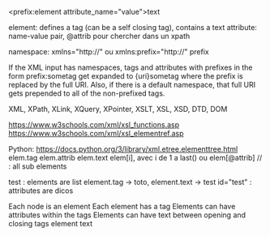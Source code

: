 <prefix:element attribute_name="value">text</element>

element: defines a tag (can be a self closing tag), contains a text
attribute: name-value pair, @attrib pour chercher dans un xpath

namespace: xmlns="http://" ou xmlns:prefix="http://"
prefix

If the XML input has namespaces, tags and attributes with prefixes in the form prefix:sometag get expanded to {uri}sometag where the prefix is replaced by the full URI. Also, if there is a default namespace, that full URI gets prepended to all of the non-prefixed tags.

XML, XPath, XLink, XQuery, XPointer, XSLT, XSL, XSD, DTD, DOM

https://www.w3schools.com/xml/xsl_functions.asp
https://www.w3schools.com/xml/xsl_elementref.asp

Python: https://docs.python.org/3/library/xml.etree.elementtree.html
elem.tag
elem.attrib
elem.text
elem[i], avec i de 1 a last() ou elem[@attrib] // : all sub elements


<toto>test</toto> : elements are list element.tag -> toto, element.text -> test
id="test" : attributes are dicos

Each node is an element
Each element has a tag
Elements can have attributes within the tags
Elements can have text between opening and closing tags
<element-tag>
     <subElement-tag attribute="value" />
    <subElement-tag>element text</subElement-tag>
</element-tag>
